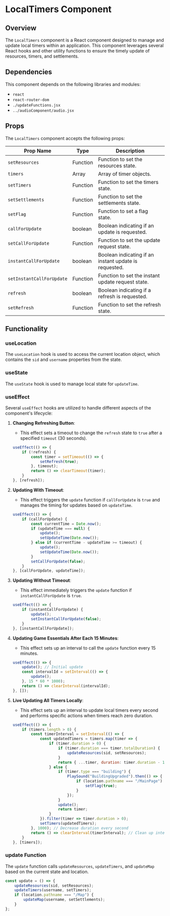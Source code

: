 # LocalTimers Component

## Overview

The `LocalTimers` component is a React component designed to manage and update local timers within an application. This component leverages several React hooks and other utility functions to ensure the timely update of resources, timers, and settlements.

## Dependencies

This component depends on the following libraries and modules:
- `react`
- `react-router-dom`
- `./updateFunctions.jsx`
- `../audioComponent/audio.jsx`

## Props

The `LocalTimers` component accepts the following props:

| Prop Name                | Type       | Description                                                      |
|--------------------------|------------|------------------------------------------------------------------|
| `setResources`           | Function   | Function to set the resources state.                             |
| `timers`                 | Array      | Array of timer objects.                                          |
| `setTimers`              | Function   | Function to set the timers state.                                |
| `setSettlements`         | Function   | Function to set the settlements state.                           |
| `setFlag`                | Function   | Function to set a flag state.                                    |
| `callForUpdate`          | boolean    | Boolean indicating if an update is requested.                    |
| `setCallForUpdate`       | Function   | Function to set the update request state.                        |
| `instantCallForUpdate`   | boolean    | Boolean indicating if an instant update is requested.            |
| `setInstantCallForUpdate`| Function   | Function to set the instant update request state.                |
| `refresh`                | boolean    | Boolean indicating if a refresh is requested.                    |
| `setRefresh`             | Function   | Function to set the refresh state.                               |

## Functionality

### useLocation

The `useLocation` hook is used to access the current location object, which contains the `sid` and `username` properties from the state.

### useState

The `useState` hook is used to manage local state for `updateTime`.

### useEffect

Several `useEffect` hooks are utilized to handle different aspects of the component's lifecycle:

1. **Changing Refreshing Button**:
    - This effect sets a timeout to change the `refresh` state to `true` after a specified `timeout` (30 seconds).

    ```javascript
    useEffect(() => {
        if (!refresh) {
            const timer = setTimeout(() => {
                setRefresh(true);
            }, timeout);
            return () => clearTimeout(timer);
        }
    }, [refresh]);
    ```

2. **Updating With Timeout**:
    - This effect triggers the `update` function if `callForUpdate` is `true` and manages the timing for updates based on `updateTime`.

    ```javascript
    useEffect(() => {
        if (callForUpdate) {
            const currentTime = Date.now();
            if (updateTime === null) {
                update();
                setUpdateTime(Date.now());
            } else if (currentTime - updateTime >= timeout) {
                update();
                setUpdateTime(Date.now());
            }
            setCallForUpdate(false);
        }
    }, [callForUpdate, updateTime]);
    ```

3. **Updating Without Timeout**:
    - This effect immediately triggers the `update` function if `instantCallForUpdate` is `true`.

    ```javascript
    useEffect(() => {
        if (instantCallForUpdate) {
            update();
            setInstantCallForUpdate(false);
        }
    }, [instantCallForUpdate]);
    ```

4. **Updating Game Essentials After Each 15 Minutes**:
    - This effect sets up an interval to call the `update` function every 15 minutes.

    ```javascript
    useEffect(() => {
        update(); // Initial update
        const intervalId = setInterval(() => {
            update();
        }, 15 * 60 * 1000);
        return () => clearInterval(intervalId);
    }, []);
    ```

5. **Live Updating All Timers Locally**:
    - This effect sets up an interval to update local timers every second and performs specific actions when timers reach zero duration.

    ```javascript
    useEffect(() => {
        if (timers.length > 0) {
            const timerInterval = setInterval(() => {
                const updatedTimers = timers.map(timer => {
                    if (timer.duration > 0) {
                        if (timer.duration === timer.totalDuration) {
                            updateResources(sid, setResources);
                        }
                        return { ...timer, duration: timer.duration - 1 };
                    } else {
                        if (timer.type === "building") {
                            PlaySound("BuildingUpgraded").then(() => {
                                if (location.pathname === "/MainPage") {
                                    setFlag(true);
                                }
                            });
                        }
                        update();
                        return timer;
                    }
                }).filter(timer => timer.duration > 0);
                setTimers(updatedTimers);
            }, 1000); // Decrease duration every second
            return () => clearInterval(timerInterval); // Clean up interval on component unmount
        }
    }, [timers]);
    ```

### update Function

The `update` function calls `updateResources`, `updateTimers`, and `updateMap` based on the current state and location.

```javascript
const update = () => {
    updateResources(sid, setResources);
    updateTimers(username, setTimers);
    if (location.pathname === "/Map") {
        updateMap(username, setSettlements);
    }
};
